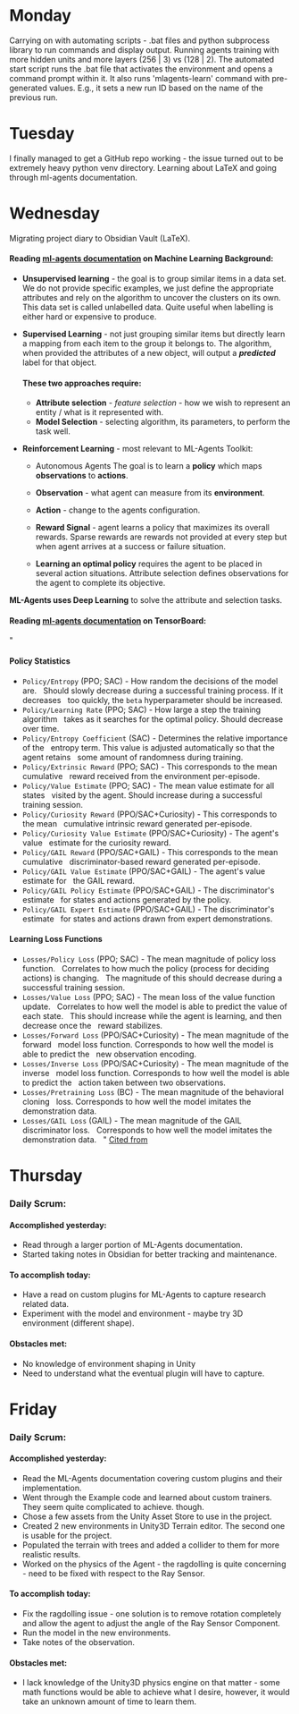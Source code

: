# Monday

Carrying on with automating scripts - .bat files and python subprocess library to run commands and display output.
Running agents training with more hidden units and more layers (256 | 3) vs (128 | 2).
The automated start script runs the .bat file that activates the environment and opens a command prompt within it. It also runs 'mlagents-learn' command with pre-generated values.
E.g., it sets a new run ID based on the name of the previous run.
# Tuesday
I finally managed to get a GitHub repo working - the issue turned out to be extremely heavy python venv directory.
Learning about LaTeX and going through ml-agents documentation.

# Wednesday
Migrating project diary to Obsidian Vault (LaTeX).
#### Reading [ml-agents documentation](https://github.com/Unity-Technologies/ml-agents/blob/develop/docs/Background-Machine-Learning.md) on Machine Learning Background:
- **Unsupervised learning** - the goal is to group similar items in a data set. We do not provide specific examples, we just define the appropriate attributes and rely on the algorithm to uncover the clusters on its own. This data set is called unlabelled data. Quite useful when labelling is either hard or expensive to produce.
- **Supervised Learning** - not just grouping similar items but directly learn a mapping from each item to the group it belongs to. The algorithm, when provided the attributes of a new object, will output a ***predicted*** label for that object.
	#### **These two approaches require:**
	- **Attribute selection** - *feature selection* - how we wish to represent an entity / what is it represented with.
	- **Model Selection** - selecting algorithm, its parameters, to perform the task well.

- **Reinforcement Learning** - most relevant to ML-Agents Toolkit:
	- Autonomous Agents
	The goal is to learn a **policy** which maps **observations** to **actions**.
	- **Observation** - what agent can measure from its **environment**.
	- **Action** - change to the agents configuration.

	- **Reward Signal** - agent learns a policy that maximizes its overall rewards. Sparse rewards are rewards not provided at every step but when agent arrives at a success or failure situation.
	- **Learning an optimal policy** requires the agent to be placed in several action situations.
	Attribute selection defines observations for the agent to complete its objective.

**ML-Agents uses Deep Learning** to solve the attribute and selection tasks.

#### Reading [ml-agents documentation](https://github.com/Unity-Technologies/ml-agents/blob/develop/docs/Using-Tensorboard.md) on TensorBoard:
"
#### Policy Statistics
- `Policy/Entropy` (PPO; SAC) - How random the decisions of the model are.
  Should slowly decrease during a successful training process. If it decreases
  too quickly, the `beta` hyperparameter should be increased.
- `Policy/Learning Rate` (PPO; SAC) - How large a step the training algorithm
  takes as it searches for the optimal policy. Should decrease over time.
- `Policy/Entropy Coefficient` (SAC) - Determines the relative importance of the
  entropy term. This value is adjusted automatically so that the agent retains
  some amount of randomness during training.
- `Policy/Extrinsic Reward` (PPO; SAC) - This corresponds to the mean cumulative
  reward received from the environment per-episode.
- `Policy/Value Estimate` (PPO; SAC) - The mean value estimate for all states
  visited by the agent. Should increase during a successful training session.
- `Policy/Curiosity Reward` (PPO/SAC+Curiosity) - This corresponds to the mean
  cumulative intrinsic reward generated per-episode.
- `Policy/Curiosity Value Estimate` (PPO/SAC+Curiosity) - The agent's value
  estimate for the curiosity reward.
- `Policy/GAIL Reward` (PPO/SAC+GAIL) - This corresponds to the mean cumulative
  discriminator-based reward generated per-episode.
- `Policy/GAIL Value Estimate` (PPO/SAC+GAIL) - The agent's value estimate for
  the GAIL reward.
- `Policy/GAIL Policy Estimate` (PPO/SAC+GAIL) - The discriminator's estimate
  for states and actions generated by the policy.
- `Policy/GAIL Expert Estimate` (PPO/SAC+GAIL) - The discriminator's estimate
  for states and actions drawn from expert demonstrations.
#### Learning Loss Functions
- `Losses/Policy Loss` (PPO; SAC) - The mean magnitude of policy loss function.
  Correlates to how much the policy (process for deciding actions) is changing.
  The magnitude of this should decrease during a successful training session.
- `Losses/Value Loss` (PPO; SAC) - The mean loss of the value function update.
  Correlates to how well the model is able to predict the value of each state.
  This should increase while the agent is learning, and then decrease once the
  reward stabilizes.
- `Losses/Forward Loss` (PPO/SAC+Curiosity) - The mean magnitude of the forward
  model loss function. Corresponds to how well the model is able to predict the
  new observation encoding.
- `Losses/Inverse Loss` (PPO/SAC+Curiosity) - The mean magnitude of the inverse
  model loss function. Corresponds to how well the model is able to predict the
  action taken between two observations.
- `Losses/Pretraining Loss` (BC) - The mean magnitude of the behavioral cloning
  loss. Corresponds to how well the model imitates the demonstration data.
- `Losses/GAIL Loss` (GAIL) - The mean magnitude of the GAIL discriminator loss.
  Corresponds to how well the model imitates the demonstration data.
  " [Cited from](https://github.com/Unity-Technologies/ml-agents/blob/develop/docs/Using-Tensorboard.md)

# Thursday
### Daily Scrum:
#### Accomplished yesterday:
- Read through a larger portion of ML-Agents documentation.
- Started taking notes in Obsidian for better tracking and maintenance.
#### To accomplish today:
- Have a read on custom plugins for ML-Agents to capture research related data.
- Experiment with the model and environment - maybe try 3D environment (different shape).
#### Obstacles met:
- No knowledge of environment shaping in Unity
- Need to understand what the eventual plugin will have to capture.
# Friday
### Daily Scrum:
#### Accomplished yesterday:
- Read the ML-Agents documentation covering custom plugins and their implementation.
- Went through the Example code and learned about custom trainers. They seem quite complicated to achieve. though.
- Chose a few assets from the Unity Asset Store to use in the project.
- Created 2 new environments in Unity3D Terrain editor. The second one is usable for the project.
- Populated the terrain with trees and added a collider to them for more realistic results.
- Worked on the physics of the Agent - the ragdolling is quite concerning - need to be fixed with respect to the Ray Sensor.
#### To accomplish today:
- Fix the ragdolling issue - one solution is to remove rotation completely and allow the agent to adjust the angle of the Ray Sensor Component.
- Run the model in the new environments.
- Take notes of the observation.
#### Obstacles met:
- I lack knowledge of the Unity3D physics engine on that matter - some math functions would be able to achieve what I desire, however, it would take an unknown amount of time to learn them.